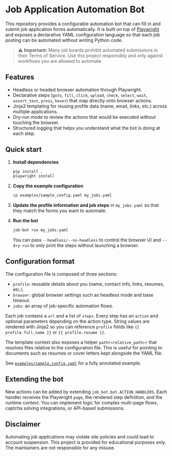 # Job Application Automation Bot

This repository provides a configurable automation bot that can fill in and submit job application forms automatically. It is built on top of [Playwright](https://playwright.dev/) and exposes a declarative YAML configuration language so that each job posting can be automated without writing Python code.

> ⚠️ **Important:** Many job boards prohibit automated submissions in their Terms of Service. Use this project responsibly and only against workflows you are allowed to automate.

## Features

- Headless or headed browser automation through Playwright.
- Declarative steps (`goto`, `fill`, `click`, `upload`, `check`, `select`, `wait`, `assert_text`, `press`, `hover`) that map directly onto browser actions.
- Jinja2 templating for reusing profile data (name, email, links, etc.) across multiple applications.
- Dry-run mode to review the actions that would be executed without touching the browser.
- Structured logging that helps you understand what the bot is doing at each step.

## Quick start

1. **Install dependencies**

   ```bash
   pip install .
   playwright install
   ```

2. **Copy the example configuration**

   ```bash
   cp examples/sample_config.yaml my_jobs.yaml
   ```

3. **Update the profile information and job steps** in `my_jobs.yaml` so that they match the forms you want to automate.

4. **Run the bot**

   ```bash
   job-bot run my_jobs.yaml
   ```

   You can pass `--headless/--no-headless` to control the browser UI and `--dry-run` to only print the steps without launching a browser.

## Configuration format

The configuration file is composed of three sections:

- `profile`: reusable details about you (name, contact info, links, resumes, etc.).
- `browser`: global browser settings such as headless mode and base timeout.
- `jobs`: an array of job-specific automation flows.

Each job contains a `url` and a list of `steps`. Every step has an `action` and optional parameters depending on the action type. String values are rendered with Jinja2 so you can reference `profile` fields like `{{ profile.full_name }}` or `{{ profile.resume }}`.

The template context also exposes a helper `path(<relative_path>)` that resolves files relative to the configuration file. This is useful for pointing to documents such as resumes or cover letters kept alongside the YAML file.

See [`examples/sample_config.yaml`](examples/sample_config.yaml) for a fully annotated example.

## Extending the bot

New actions can be added by extending `job_bot.bot.ACTION_HANDLERS`. Each handler receives the Playwright `page`, the rendered step definition, and the runtime context. You can implement logic for complex multi-page flows, captcha solving integrations, or API-based submissions.

## Disclaimer

Automating job applications may violate site policies and could lead to account suspension. This project is provided for educational purposes only. The maintainers are not responsible for any misuse.
